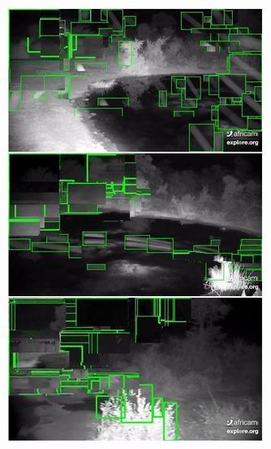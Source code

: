![20200620-231636-234641](in/20200620/20200620-231636-234641_0_.jpg)
![20200620-234646-000001](in/20200620/20200620-234646-000001_0_.jpg)
![20200621-000006-003011](in/20200621/20200621-000006-003011_0_.jpg)
